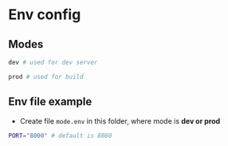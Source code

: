 # Env config
## Modes
```bash
dev # used for dev server
```
```bash
prod # used for build
```

## Env file example
- Create file `mode.env` in this folder, where mode is **dev or prod**
```bash
PORT="8000" # default is 8080
```